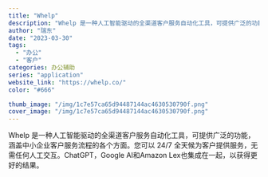 ```yaml
---
title: "Whelp"
description: "Whelp 是一种人工智能驱动的全渠道客户服务自动化工具，可提供广泛的功能，涵盖中小企业客户服务流程的各个方面。您可以 "
author: "瑞东"
date: "2023-03-30"
tags:
  - "办公"
  - "客户"
categories: 办公辅助
series: "application"
website_link: "https://whelp.co/"
color: "#666"

thumb_image: "/img/1c7e57ca65d94487144ac4630530790f.png"
cover_image: "/img/1c7e57ca65d94487144ac4630530790f.png"
---
```


Whelp 是一种人工智能驱动的全渠道客户服务自动化工具，可提供广泛的功能，涵盖中小企业客户服务流程的各个方面。您可以 24/7 全天候为客户提供服务，无需任何人工交互。ChatGPT，Google AI和Amazon Lex也集成在一起，以获得更好的结果。 